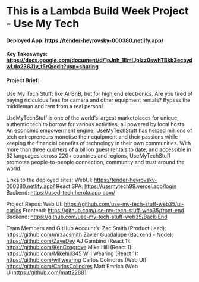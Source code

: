# This is a Lambda Build Week Project - Use My Tech

#### Deployed App: https://tender-heyrovsky-000380.netlify.app/

#### Key Takeaways: https://docs.google.com/document/d/1pJnh_1EmlJplzz0swhTBkb3ecaydwLdo236J1v_t5rQ/edit?usp=sharing

#### Project Brief:

Use My Tech Stuff: like AirBnB, but for high end electronics. Are you tired of paying ridiculous fees for camera and other equipment rentals? Bypass the middleman and rent from a real person!

UseMyTechStuff is one of the world’s largest marketplaces for unique, authentic tech to borrow for various activities, all powered by local hosts. An economic empowerment engine, UseMyTechStuff has helped millions of tech entrepreneurs monetise their equipment and their passions while keeping the financial benefits of technology in their own communities. With more than three quarters of a billion guest rentals to date, and accessible in 62 languages across 220+ countries and regions, UseMyTechStuff promotes people-to-people connection, community and trust around the world.

Links to the deployed sites:
WebUI: https://tender-heyrovsky-000380.netlify.app/
React SPA: https://usemytech99.vercel.app/login
Backend: https://used-tech.herokuapp.com/

Project Repos:
Web UI: https://github.com/use-my-tech-stuff-web35/ui-carlos
Frontend: https://github.com/use-my-tech-stuff-web35/front-end
Backend: https://github.com/use-my-tech-stuff-web35/Back-End

Team Members and GitHub Account’s:
Zac Smith (Product Lead): https://github.com/mrzacsmith
Zavier Guadalupe (Backend - Node): https://github.com/ZaveDev
AJ Gambino (React 1): https://github.com/KenCosgrove
Mike Hill (React 1): https://github.com/Mikehill345
Will Wearing (React 1): https://github.com/willwearing
Carlos Colindres (Web UI): https://github.com/CarlosColindres
Matt Emrich (Web UI)https://github.com/matt22881
